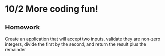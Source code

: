# 10/2 More coding fun!

## Homework
Create an application that will accept two inputs, validate they are non-zero integers, divide the first by the second, and return the result plus the remainder